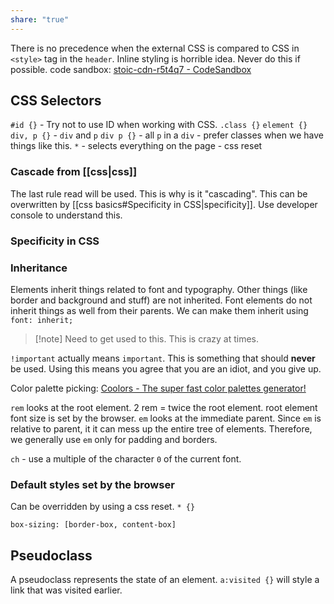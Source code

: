 ```yaml
---
share: "true"
---
```


There is no precedence when the external CSS is compared to CSS in `<style>` tag in the `header`.
Inline styling is horrible idea. Never do this if possible. 
code sandbox: [stoic-cdn-r5t4q7 - CodeSandbox](https://codesandbox.io/s/stoic-cdn-r5t4q7?file=/css/style.css)
## CSS Selectors
`#id {}` - Try not to use ID when working with CSS. 
`.class {}`
`element {}`
`div, p {}` - `div` and `p`
`div p {}` - all `p` in a `div` - prefer classes when we have things like this. 
`*` - selects everything on the page - css reset 

### Cascade from [[css|css]] 
The last rule read will be used. This is why is it "cascading". 
This can be overwritten by [[css basics#Specificity in CSS|specificity]]. 
Use developer console to understand this. 

### Specificity in CSS

### Inheritance
Elements inherit things related to font and typography. 
Other things (like border and background and stuff) are not inherited. 
Font elements do not inherit things as well from their parents. 
We can make them inherit using 
`font: inherit;`

> [!note] Need to get used to this. 
> This is crazy at times. 

`!important` actually means `important`. This is something that should **never** be used. Using this means you agree that you are an idiot, and you give up. 


Color palette picking: [Coolors - The super fast color palettes generator!](https://coolors.co/)

`rem` looks at the root element. 2 rem = twice the root element. root element font size is set by the browser. `em` looks at the immediate parent. 
Since `em` is relative to parent, it it can mess up the entire tree of elements. Therefore, we generally use `em` only for padding and borders. 

`ch` - use a multiple of the character `0` of the current font. 

### Default styles set by the browser 

Can be overridden by using a css reset. 
`* {}`

`box-sizing: [border-box, content-box]`


## Pseudoclass
A pseudoclass represents the state of an element. 
`a:visited {}` will style a link that was visited earlier. 


